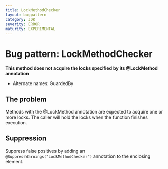 ```yaml
---
title: LockMethodChecker
layout: bugpattern
category: JDK
severity: ERROR
maturity: EXPERIMENTAL
---
```


# Bug pattern: LockMethodChecker
__This method does not acquire the locks specified by its @LockMethod annotation__
  * Alternate names: GuardedBy
## The problem
Methods with the @LockMethod annotation are expected to acquire one or more locks. The caller will hold the locks when the function finishes execution.

## Suppression
Suppress false positives by adding an `@SuppressWarnings("LockMethodChecker")` annotation to the enclosing element.
